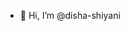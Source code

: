 - 👋 Hi, I’m @disha-shiyani

<!---
disha-shiyani/disha-shiyani is a ✨ special ✨ repository because its `README.md` (this file) appears on your GitHub profile.
You can click the Preview link to take a look at your changes.
--->
